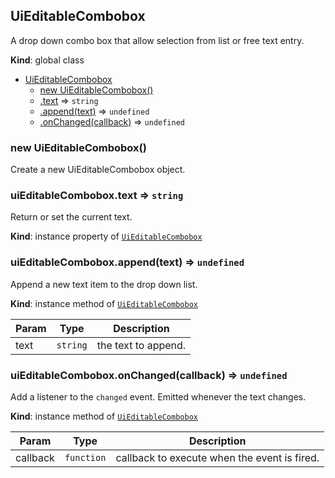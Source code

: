 <a name="UiEditableCombobox"></a>

## UiEditableCombobox
A drop down combo box that allow selection from list or free text entry.

**Kind**: global class  

* [UiEditableCombobox](#UiEditableCombobox)
    * [new UiEditableCombobox()](#new_UiEditableCombobox_new)
    * [.text](#UiEditableCombobox+text) ⇒ <code>string</code>
    * [.append(text)](#UiEditableCombobox+append) ⇒ <code>undefined</code>
    * [.onChanged(callback)](#UiEditableCombobox+onChanged) ⇒ <code>undefined</code>

<a name="new_UiEditableCombobox_new"></a>

### new UiEditableCombobox()
Create a new UiEditableCombobox object.

<a name="UiEditableCombobox+text"></a>

### uiEditableCombobox.text ⇒ <code>string</code>
Return or set the current text.

**Kind**: instance property of [<code>UiEditableCombobox</code>](#UiEditableCombobox)  
<a name="UiEditableCombobox+append"></a>

### uiEditableCombobox.append(text) ⇒ <code>undefined</code>
Append a new text item to the drop down list.

**Kind**: instance method of [<code>UiEditableCombobox</code>](#UiEditableCombobox)  

| Param | Type | Description |
| --- | --- | --- |
| text | <code>string</code> | the text to append. |

<a name="UiEditableCombobox+onChanged"></a>

### uiEditableCombobox.onChanged(callback) ⇒ <code>undefined</code>
Add a listener to the `changed` event. Emitted whenever the text changes.

**Kind**: instance method of [<code>UiEditableCombobox</code>](#UiEditableCombobox)  

| Param | Type | Description |
| --- | --- | --- |
| callback | <code>function</code> | callback to execute when the event is fired. |

